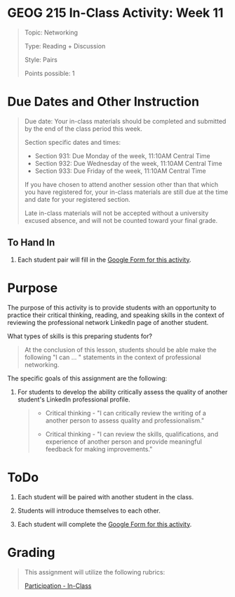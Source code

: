 # GEOG 215 In-Class Activity: Week 11 
>Topic: Networking
>
>Type: Reading + Discussion
>
>Style: Pairs
>
>Points possible: 1
>

# Due Dates and Other Instruction
> Due date: Your in-class materials should be completed and submitted by the end of the class period this week.
>
> Section specific dates and times:
>
> * Section 931: Due Monday of the week, 11:10AM Central Time
> * Section 932: Due Wednesday of the week, 11:10AM Central Time
> * Section 933: Due Friday of the week, 11:10AM Central Time
>
> If you have chosen to attend another session other than that which you have registered for, your in-class materials are still due at the time and date for your registered section.
>
> Late in-class materials will not be accepted without a university excused absence, and will not be counted toward your final grade.
>

## To Hand In
1. Each student pair will  fill in the [Google Form for this activity](https://goo.gl/forms/d0cxQEOxTRULAsL92).


# Purpose
The purpose of this activity is to provide students with an opportunity to practice their critical thinking, reading, and speaking skills in the context of reviewing the professional network LinkedIn page of another student.


What types of skills is this preparing students for? 

> At the conclusion of this lesson, students should be able make the following "I can ... " statements in the context of professional networking.

The specific goals of this assignment are the following:

1. For students to develop the ability critically assess the quality of another student's LinkedIn professional profile.
    >
    > - Critical thinking  - "I can critically review the writing of a another person to assess quality and professionalism."
	>
    > - Critical thinking  - "I can review the skills, qualifications, and experience of another person and provide meaningful feedback for making improvements."
    >

# ToDo
1. Each student will be paired with another student in the class.

2. Students will introduce themselves to each other.

3. Each student will complete the [Google Form for this activity](https://goo.gl/forms/d0cxQEOxTRULAsL92).


# Grading
>
> This assignment will utilize the following rubrics:
>
>[Participation - In-Class](../rubrics/participation.md)
>

